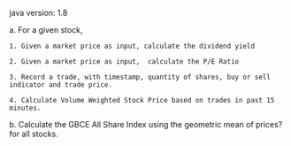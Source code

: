 java version: 1.8


a. For a given stock,

    1. Given a market price as input, calculate the dividend yield

    2. Given a market price as input,  calculate the P/E Ratio

    3. Record a trade, with timestamp, quantity of shares, buy or sell indicator and trade price.

    4. Calculate Volume Weighted Stock Price based on trades in past 15 minutes.

b. Calculate the GBCE All Share Index using the geometric mean of prices? for all stocks.
